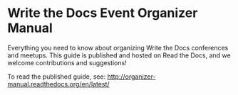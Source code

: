 # Write the Docs Event Organizer Manual
Everything you need to know about organizing Write the Docs conferences and meetups. This guide is published and hosted on Read the Docs, and we welcome contributions and suggestions!

To read the published guide, see: http://organizer-manual.readthedocs.org/en/latest/

